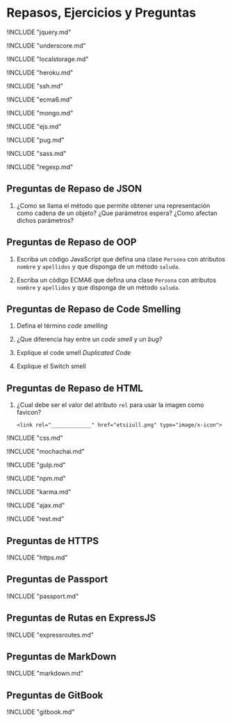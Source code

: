 <!-- toc -->

# <div class="ull">Repasos, Ejercicios y Preguntas</div>

!INCLUDE "jquery.md"

!INCLUDE "underscore.md"

!INCLUDE "localstorage.md"

!INCLUDE "heroku.md"

!INCLUDE "ssh.md"

!INCLUDE "ecma6.md"

!INCLUDE "mongo.md"

!INCLUDE "ejs.md"

!INCLUDE "pug.md"

!INCLUDE "sass.md"

!INCLUDE "regexp.md"

## Preguntas de Repaso de JSON

1.  ¿Como se llama el método que permite obtener una representación como
    cadena de un objeto? ¿Que parámetros espera? ¿Como afectan dichos
    parámetros?

## Preguntas de Repaso de OOP

1.  Escriba un código JavaScript que defina una clase `Persona` con
    atributos `nombre` y `apellidos` y que disponga de un método
    `saluda`.

2.  Escriba un código ECMA6 que defina una clase `Persona` con atributos
    `nombre` y `apellidos` y que disponga de un método `saluda`.

## Preguntas de Repaso de Code Smelling

1.  Defina el término <span>*code smelling*</span>

2.  ¿Que diferencia hay entre un <span>*code smell*</span> y un
    <span>*bug*</span>?

3.  Explique el code smell <span>*Duplicated Code*</span>

4.  Explique el Switch smell

## Preguntas de Repaso de HTML

1.  ¿Cual debe ser el valor del atributo `rel` para usar la imagen como
    favicon?

        <link rel="_____________" href="etsiiull.png" type="image/x-icon">

!INCLUDE "css.md"

!INCLUDE "mochachai.md"

!INCLUDE "gulp.md"

!INCLUDE "npm.md"


!INCLUDE "karma.md"


!INCLUDE "ajax.md"

!INCLUDE "rest.md"

## Preguntas de HTTPS
!INCLUDE "https.md"

## Preguntas de Passport
!INCLUDE "passport.md"

## Preguntas de Rutas en ExpressJS
!INCLUDE "expressroutes.md"

## Preguntas de MarkDown
!INCLUDE "markdown.md"

## Preguntas de GitBook
!INCLUDE "gitbook.md"
